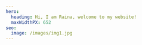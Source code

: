 ```yaml
---
hero:
  heading: Hi, I am Raina, welcome to my website!
  maxWidthPX: 652
seo:
  image: /images/img1.jpg
---
```

